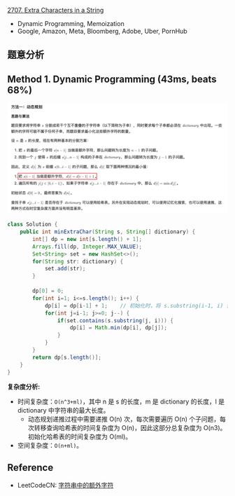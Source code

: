 [2707. Extra Characters in a String](https://leetcode.com/problems/extra-characters-in-a-string/)

* Dynamic Programming, Memoization
* Google, Amazon, Meta, Bloomberg, Adobe, Uber, PornHub


## 题意分析


## Method 1. Dynamic Programming (43ms, beats 68%)
![](images/2707_Dynamic_Programming.png)
```java
class Solution {
    public int minExtraChar(String s, String[] dictionary) {
        int[] dp = new int[s.length() + 1];
        Arrays.fill(dp, Integer.MAX_VALUE);
        Set<String> set = new HashSet<>();
        for(String str: dictionary) {
            set.add(str);
        }

        dp[0] = 0;
        for(int i=1; i<=s.length(); i++) {
            dp[i] = dp[i-1] + 1;    // 初始化时，将 s.substring(i-1, i) 作为一个 extra character
            for(int j=i-1; j>=0; j--) {
                if(set.contains(s.substring(j, i))) {
                    dp[i] = Math.min(dp[i], dp[j]);
                }
            }
        }
        return dp[s.length()];
    }
}
```
**复杂度分析:**
* 时间复杂度：`O(n^3+ml)`，其中 n 是 s 的长度，m 是 dictionary 的长度，l 是 dictionary 中字符串的最大长度。
  * 动态规划递推过程中需要递推 O(n) 次，每次需要遍历 O(n) 个子问题，每次转移查询哈希表的时间复杂度为 O(n)，因此这部分总复杂度为 O(n3)。初始化哈希表的时间复杂度为 O(ml)。
* 空间复杂度：`O(n+ml)`。


## Reference
* LeetCodeCN: [字符串中的额外字符](https://leetcode.cn/problems/extra-characters-in-a-string/solutions/2590667/zi-fu-chuan-zhong-de-e-wai-zi-fu-by-leet-f0lu/)
